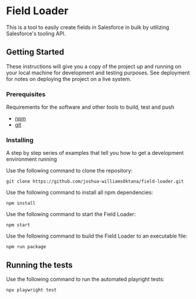 # Field Loader

This is a tool to easily create fields in Salesforce in bulk by utilizing Salesforce's tooling API.  

## Getting Started

These instructions will give you a copy of the project up and running on
your local machine for development and testing purposes. See deployment
for notes on deploying the project on a live system.

### Prerequisites

Requirements for the software and other tools to build, test and push 
- [npm](https://www.npmjs.com/)
- [git](https://git-scm.com/downloads)

### Installing

A step by step series of examples that tell you how to get a development
environment running

Use the following command to clone the repository:

    git clone https://github.com/joshua-williamsOktana/field-loader.git

Use the following command to install all npm dependencies:

    npm install

Use the following command to start the Field Loader:

    npm start

Use the following command to build the Field Loader to an executable file:

    npm run package

## Running the tests

Use the following command to run the automated playright tests:

    npx playwright test